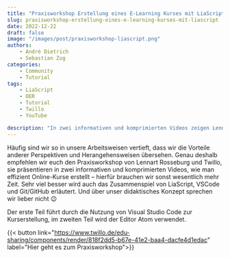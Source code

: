 ```yaml
---
title: "Praxisworkshop Erstellung eines E-Learning Kurses mit LiaScript"
slug: praxisworkshop-erstellung-eines-e-learning-kurses-mit-liascript
date: 2022-12-22
draft: false
image: "/images/post/praxisworkshop-liascript.png"
authors:
    - André Dietrich
    - Sebastian Zug
categories:
    - Community
    - Tutorial
tags:
    - LiaScript
    - OER
    - Tutorial
    - Twillo
    - YouTube

description: "In zwei informativen und komprimierten Videos zeigen Lennart Rosseburg und Twillo wie man mit LiaScript effizient Online-Kurse erstellt."
---
```


Häufig sind wir so in unsere Arbeitsweisen vertieft, dass wir die Vorteile anderer Perspektiven und Herangehensweisen übersehen. Genau deshalb empfehlen wir euch den Praxisworkshop von Lennart Rosseburg und Twillo, sie präsentieren in zwei informativen und komprimierten Videos, wie man effizient Online-Kurse erstellt – hierfür brauchen wir sonst wesentlich mehr Zeit. Sehr viel besser wird auch das Zusammenspiel von LiaScript, VSCode und Git/GitHub erläutert. Und über unser didaktisches Konzept sprechen wir lieber nicht 😉

Der erste Teil führt durch die Nutzung von Visual Studio Code zur Kurserstellung, im zweiten Teil wird der Editor Atom verwendet.

{{< button link="https://www.twillo.de/edu-sharing/components/render/818f2dd5-b67e-41e2-baa4-dacfe4d1edac" label="Hier geht es zum Praxisworkshop">}}
